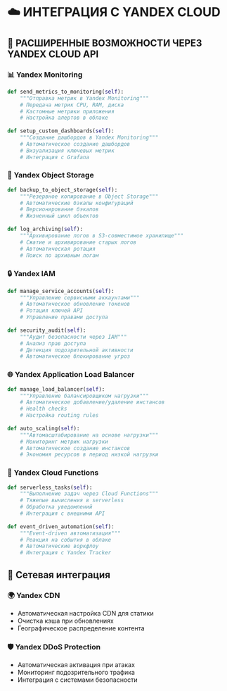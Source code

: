 # ☁️ ИНТЕГРАЦИЯ С YANDEX CLOUD

## 🎯 РАСШИРЕННЫЕ ВОЗМОЖНОСТИ ЧЕРЕЗ YANDEX CLOUD API

### 📊 **Yandex Monitoring**
```python
def send_metrics_to_monitoring(self):
    """Отправка метрик в Yandex Monitoring"""
    # Передача метрик CPU, RAM, диска
    # Кастомные метрики приложения
    # Настройка алертов в облаке
    
def setup_custom_dashboards(self):
    """Создание дашбордов в Yandex Monitoring"""
    # Автоматическое создание дашбордов
    # Визуализация ключевых метрик
    # Интеграция с Grafana
```

### 💾 **Yandex Object Storage**
```python
def backup_to_object_storage(self):
    """Резервное копирование в Object Storage"""
    # Автоматические бэкапы конфигураций
    # Версионирование бэкапов
    # Жизненный цикл объектов
    
def log_archiving(self):
    """Архивирование логов в S3-совместимое хранилище"""
    # Сжатие и архивирование старых логов
    # Автоматическая ротация
    # Поиск по архивным логам
```

### 🔒 **Yandex IAM**
```python
def manage_service_accounts(self):
    """Управление сервисными аккаунтами"""
    # Автоматическое обновление токенов
    # Ротация ключей API
    # Управление правами доступа
    
def security_audit(self):
    """Аудит безопасности через IAM"""
    # Анализ прав доступа
    # Детекция подозрительной активности
    # Автоматическое блокирование угроз
```

### 🌐 **Yandex Application Load Balancer**
```python
def manage_load_balancer(self):
    """Управление балансировщиком нагрузки"""
    # Автоматическое добавление/удаление инстансов
    # Health checks
    # Настройка routing rules
    
def auto_scaling(self):
    """Автомасштабирование на основе нагрузки"""
    # Мониторинг метрик нагрузки
    # Автоматическое создание инстансов
    # Экономия ресурсов в период низкой нагрузки
```

### 📧 **Yandex Cloud Functions**
```python
def serverless_tasks(self):
    """Выполнение задач через Cloud Functions"""
    # Тяжелые вычисления в serverless
    # Обработка уведомлений
    # Интеграция с внешними API
    
def event_driven_automation(self):
    """Event-driven автоматизация"""
    # Реакция на события в облаке
    # Автоматические воркфлоу
    # Интеграция с Yandex Tracker
```

## 🔄 **Сетевая интеграция**

### 🌍 **Yandex CDN**
- Автоматическая настройка CDN для статики
- Очистка кэша при обновлениях
- Географическое распределение контента

### 🛡️ **Yandex DDoS Protection**
- Автоматическая активация при атаках
- Мониторинг подозрительного трафика
- Интеграция с системами безопасности
